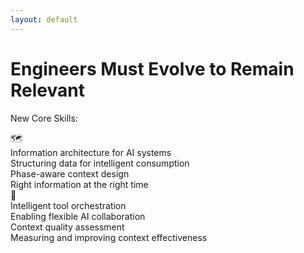 ```yaml
---
layout: default
---
```


# Engineers Must Evolve to Remain Relevant 
New Core Skills:

<div class="grid grid-cols-2 gap-6 mt-8">

<div class="flex items-start">
<div class="inline-block w-6 h-6 bg-purple-500 rounded text-white text-xs flex items-center justify-center text-2xl text-blue-500 mr-3 mt-1">🗺️</div>
<div>
<div class="font-bold">Information architecture for AI systems</div>
<div class="text-sm text-gray-600">Structuring data for intelligent consumption</div>
</div>
</div>

<div class="flex items-start">
<uim-clock class="text-2xl text-green-500 mr-3 mt-1"/>
<div>
<div class="font-bold">Phase-aware context design</div>
<div class="text-sm text-gray-600">Right information at the right time</div>
</div>
</div>

<div class="flex items-start">
<div class="inline-block w-6 h-6 bg-blue-500 rounded text-white text-xs flex items-center justify-center text-2xl text-purple-500 mr-3 mt-1">🔧</div>
<div>
<div class="font-bold">Intelligent tool orchestration</div>
<div class="text-sm text-gray-600">Enabling flexible AI collaboration</div>
</div>
</div>

<div class="flex items-start">
<uim-check-circle class="text-2xl text-orange-500 mr-3 mt-1"/>
<div>
<div class="font-bold">Context quality assessment</div>
<div class="text-sm text-gray-600">Measuring and improving context effectiveness</div>
</div>
</div>

</div>

<!--
The message is clear: engineers must develop these new skills to remain relevant in the AI era. This isn't about replacing coding skills - it's about adding a new dimension to our expertise.

We need to become skilled at information architecture for AI systems, designing context that's aware of development phases, orchestrating intelligent tool usage, and assessing the quality of the context we provide.

These skills are as learnable and measurable as any other engineering discipline. The question is: will you develop them proactively, or will you be forced to catch up later?
-->
